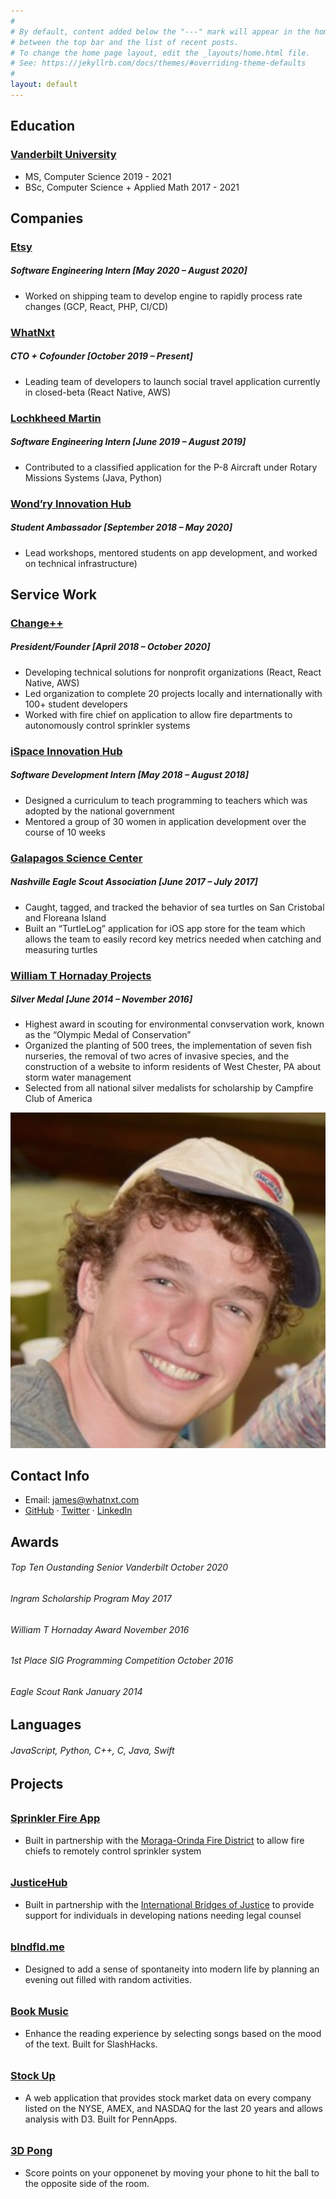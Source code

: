 ```yaml
---
#
# By default, content added below the "---" mark will appear in the home page
# between the top bar and the list of recent posts.
# To change the home page layout, edit the _layouts/home.html file.
# See: https://jekyllrb.com/docs/themes/#overriding-theme-defaults
#
layout: default
---
```


<div class="left">
  <h2>Education</h2>

  <h3>
    <a href="https://www.vanderbilt.edu/">Vanderbilt University</a>
  </h3>
  <ul>
    <li>MS, Computer Science <span>2019 - 2021</span></li>
    <li>BSc, Computer Science + Applied Math <span>2017 - 2021</span></li>

  </ul>

  <h2>Companies</h2>

  <h3>
    <a href="https://speakeasy.co">Etsy</a>
  </h3>
  <h5>Software Engineering Intern <span>[May 2020 – August 2020]</span></h5>
  <ul>
    <li>
    Worked on shipping team to develop engine to rapidly process rate changes (GCP, React, PHP, CI/CD)
    </li>
  </ul>

  <h3>
    <a href="https://whatnxt.com/">WhatNxt</a>
    <h5>CTO + Cofounder   <span>[October 2019 – Present]</span></h5>
  </h3>
  <ul>
    <li>
    Leading team of developers to launch social travel application currently in closed-beta (React Native, AWS)
    </li>
  </ul>

  <h3>
    <a href="https://www.lockheedmartin.com/en-us/index.html/">Lochkheed Martin</a>
    <h5>Software Engineering Intern <span>[June 2019 – August 2019]</span></h5>
  </h3>
  <ul>
    <li>Contributed to a classified application for the P-8 Aircraft under Rotary Missions Systems (Java, Python)</li>
  </ul>

  <h3>
    <a href="https://www.lockheedmartin.com/en-us/index.html/">Wond’ry Innovation Hub</a>
    <h5>Student Ambassador<span> [September 2018 – May 2020]</span></h5>
  </h3>
  <ul>
    <li>Lead workshops, mentored students on app development, and worked on technical infrastructure)</li>
  </ul>

  <h2>Service Work</h2>

  <h3>
    <a href="https://www.changeplusplus.org/">Change++</a>
    <h5>President/Founder<span> [April 2018 – October 2020]</span></h5>
  </h3>
  <ul>
    <li>Developing technical solutions for nonprofit organizations (React, React Native, AWS)</li>
    <li>Led organization to complete 20 projects locally and internationally with 100+ student developers </li>
    <li>Worked with fire chief on application to allow fire departments to autonomously control sprinkler systems</li>
  </ul>

  <h3>
    <a href="https://www.ispacegh.com/">iSpace Innovation Hub</a>
    <h5>Software Development Intern<span> [May 2018 – August 2018]</span></h5>
  </h3>
  <ul>
    <li>Designed a curriculum to teach programming to teachers which was adopted by the national government</li>
    <li>Mentored a group of 30 women in application development over the course of 10 weeks</li>
  </ul>

  <h3>
    <a href="https://www.google.com/search?q=galapagos+science+center&oq=galapagos+science+center&aqs=chrome..69i57j46i175i199j0i22i30l2.2272j0j7&sourceid=chrome&ie=UTF-8">Galapagos Science Center</a>
    <h5>Nashville Eagle Scout Association<span> [June 2017 – July 2017]</span></h5>
  </h3>
  <ul>
    <li>Caught, tagged, and tracked the behavior of sea turtles on San Cristobal and Floreana Island</li>
    <li>Built an “TurtleLog” application for iOS app store for the team which allows the team to easily record key metrics needed when catching and measuring turtles</li>
  </ul>

  <h3>
    <a href="https://www.dailylocal.com/news/national/area-eagle-scout-receives-award-for-conservation-projects/article_9ce132cc-2165-5a2c-8c36-35ac96a7311a.html">William T Hornaday Projects</a>
    <h5>Silver Medal<span> [June 2014 – November 2016]</span></h5>
  </h3>
  <ul>
    <li>Highest award in scouting for environmental convservation work, known as the “Olympic Medal of Conservation”</li>
    <li>Organized the planting of 500 trees, the implementation of seven fish nurseries, the removal of two acres of invasive species, and the construction of a website to inform residents of West Chester, PA about storm water management</li>
    <li>Selected from all national silver medalists for scholarship by Campfire Club of America</li>
  </ul>

</div>

<div class="middle"></div>

<div class="right">
  <img class="profile-pic" src="/assets/images/me.png"/>
  <h2>Contact Info</h2>
  <ul>
    <li>Email: <a href="mailto:james@whatnxt.com">james@whatnxt.com</a><br></li>
    <li><a href="https://github.com/jamzrob">GitHub</a> &middot; <a href="https://twitter.com/jamzrob">Twitter</a> &middot; <a href="https://www.linkedin.com/in/james-raubenheimer-83a96174/">LinkedIn</a></li>
  </ul>
  <h2>Awards</h2>
  <h6>
    Top Ten Oustanding Senior Vanderbilt
    <span>October 2020</span>
  </h6>
  <h6>
    Ingram Scholarship Program
    <span>May 2017</span>
  </h6>
  <h6>
    William T Hornaday Award
    <span>November 2016</span>
  </h6>
  <h6>
    1st Place SIG Programming Competition
    <span>October 2016</span>
  </h6>
  <h6>
    Eagle Scout Rank
    <span>January 2014</span>
  </h6>

  <h2>Languages</h2>
  <h6>
    JavaScript, Python, C++, C, Java, Swift
  </h6>

  <h2>Projects</h2>
  <h6>
    <h3>
      <a href="https://sprinklerfireapp.com/">Sprinkler Fire App</a>
    </h3>
    <ul>
      <li>
    Built in partnership with the <a href="https://www.mofd.org/">Moraga-Orinda Fire District</a> to allow fire chiefs to remotely control sprinkler system
      </li>
    </ul>
  </h6>
  <h6>
    <h3>
      <a href="https://github.com/changeplusplus/JusticeHub">JusticeHub</a>
    </h3>
    <ul>
      <li>
    Built in partnership with the <a href="https://www.ibj.org">International Bridges of Justice</a> to provide support for individuals in developing nations needing legal counsel
      </li>
    </ul>
  </h6>
  <h6>
    <h3>
      <a href="https://github.com/jamzrob/Blndfld.me">blndfld.me</a>
    </h3>
    <ul>
      <li>
    Designed to add a sense of spontaneity into modern life by planning an evening out filled with random activities.
      </li>
    </ul>
  </h6>
  <h6>
    <h3>
      <a href="https://github.com/jamzrob/BookMusice">Book Music</a>
    </h3>
    <ul>
      <li>
      Enhance the reading experience by selecting songs based on the mood of the text. Built for SlashHacks.
      </li>
    </ul>
  </h6>
  <h6>
    <h3>
      <a href="https://github.com/jamzrob/Stock_Up">Stock Up</a>
    </h3>
    <ul>
      <li>
      A web application that provides stock market data on every company listed on the NYSE, AMEX, and NASDAQ for the last 20 years and allows analysis with D3. Built for PennApps.
      </li>
    </ul>
  </h6>
  <h6>
    <h3>
      <a href="https://github.com/jamzrob/3D_Pong">3D Pong</a>
    </h3>
    <ul>
      <li>
       Score points on your opponenet by moving your phone to hit the ball to the opposite side of the room.
      </li>
    </ul>
  </h6>
</div>

